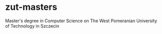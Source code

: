 # zut-masters
Master's degree in Computer Science on The West Pomeranian University of Technology in Szczecin
